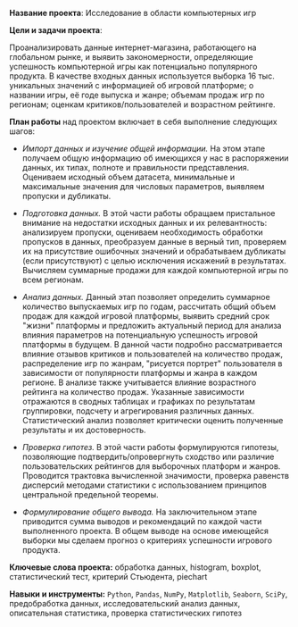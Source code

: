 **Название проекта**: Исследование в области компьютерных игр

**Цели и задачи проекта**:

Проанализировать данные интернет-магазина, работающего на глобальном рынке, и выявить закономерности, определяющие успешность компьютерной игры как потенциально популярного продукта. В качестве входных данных используется  выборка 16 тыс. уникальных значений с информацией об игровой платформе; о названии игры, её годе выпуска и жанре; объемам продаж игр по регионам; оценкам критиков/пользователей и возрастном рейтинге.

**План работы** над проектом включает в себя выполнение следующих шагов:
-	*Импорт данных и изучение общей информации.* На этом этапе получаем общую информацию об имеющихся у нас в распоряжении данных, их типах, полноте и правильности представления. Оцениваем исходный объем датасета, минимальные и максимальные значения для числовых параметров, выявляем пропуски и дубликаты.

-	*Подготовка данных.* В этой части работы обращаем пристальное внимание на недостатки исходных данных и их релевантность: анализируем пропуски, оцениваем необходимость обработки пропусков в данных, преобразуем данные в верный тип, проверяем их на присутствие ошибочных значений и обрабатываем дубликаты (если присутствуют) с целью исключения искажений в результатах. Вычисляем суммарные продажи для каждой компьютерной игры по всем регионам.

-	*Анализ данных.* Данный этап позволяет определить суммарное количество выпускаемых игр по годам, рассчитать общий объем продаж для каждой игровой платформы, выявить средний срок "жизни" платформы и предложить актуальный период для анализа влияния параметров на потенциальную успешность игровой платформы в будущем. В данной части подробно рассматривается влияние отзывов критиков и пользователей на количество продаж, распределение игр по жанрам, "рисуется портрет" пользователя в зависимости от популярности платформы и жанра в каждом регионе. В анализе также учитывается влияние возрастного рейтинга на количество продаж. Указанные зависимости отражаются в сводных таблицах и графиках по результатам группировки, подсчету и агрегирования различных данных. Статистический анализ позволяет критически оценить полученные результаты и их достоверность.

-	*Проверка гипотез.* В этой части работы формулируются гипотезы, позволяющие подтвердить/опровергнуть сходство или различие пользовательских рейтингов для выборочных платформ и жанров. Проводится трактовка вычисленной значимости, проверка равенств дисперсий методами статистики с использованием принципов центральной предельной теоремы.

-	*Формулирование общего вывода.* На заключительном этапе приводится сумма выводов и рекомендаций по каждой части выполненного проекта. В общем выводе на основе имеющейся выборки мы сделаем прогноз о критериях успешности игрового продукта.

**Ключевые слова проекта:** обработка данных, histogram, boxplot, статистический тест, критерий Стьюдента, piechart

**Навыки и инструменты:** ```Python```, ```Pandas```, ```NumPy```, ```Matplotlib```, ```Seaborn```, ```SciPy```, предобработка данных, исследовательский анализ данных, описательная статистика, проверка статистических гипотез
